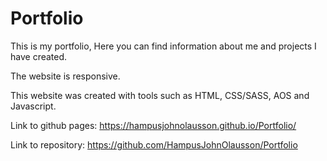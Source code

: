 # Portfolio
 This is my portfolio, Here you can find information about me and projects I have created. 

 The website is responsive.  

 This website was created with tools such as HTML, CSS/SASS, AOS and Javascript.

Link to github pages: https://hampusjohnolausson.github.io/Portfolio/

Link to repository: https://github.com/HampusJohnOlausson/Portfolio
